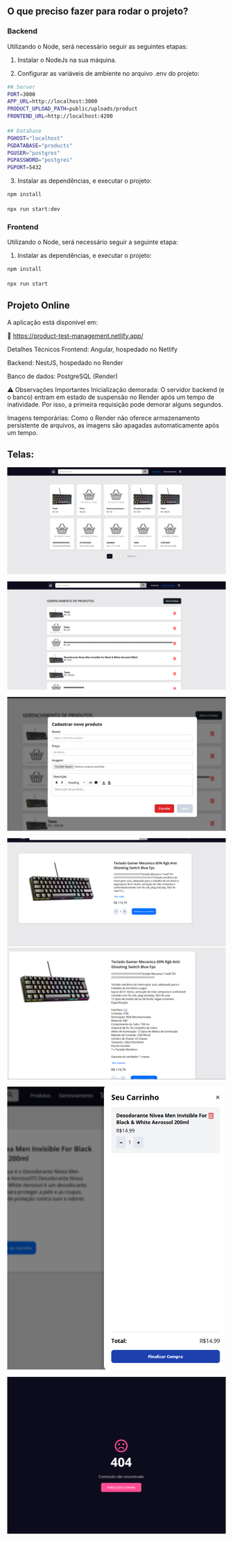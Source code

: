 ## O que preciso fazer para rodar o projeto?

### Backend

Utilizando o Node, será necessário seguir as seguintes etapas:

1. Instalar o NodeJs na sua máquina.

2. Configurar as variáveis de ambiente no arquivo .env do projeto:

```sh
## Server
PORT=3000
APP_URL=http://localhost:3000
PRODUCT_UPLOAD_PATH=public/uploads/product
FRONTEND_URL=http://localhost:4200

## Database
PGHOST="localhost"
PGDATABASE="products"
PGUSER="postgres"
PGPASSWORD="postgres"
PGPORT=5432
```

3. Instalar as dependências, e executar o projeto:

```sh
npm install

npx run start:dev
```

### Frontend

Utilizando o Node, será necessário seguir a seguinte etapa:

1. Instalar as dependências, e executar o projeto:

```sh
npm install

npx run start
```

## Projeto Online
A aplicação está disponível em:

🔗 https://product-test-management.netlify.app/

Detalhes Técnicos
Frontend: Angular, hospedado no Netlify

Backend: NestJS, hospedado no Render

Banco de dados: PostgreSQL (Render)

⚠️ Observações Importantes
Inicialização demorada: O servidor backend (e o banco) entram em estado de suspensão no Render após um tempo de inatividade. Por isso, a primeira requisição pode demorar alguns segundos.

Imagens temporárias: Como o Render não oferece armazenamento persistente de arquivos, as imagens são apagadas automaticamente após um tempo.

## Telas: 

![home](docs/img/home.png)

![management](docs/img/management.png)

![create-product](docs/img/create-product.png)

![view-product](docs/img/view-product.png)
![view-product](docs/img/view-product-extend.png)

![cart](docs/img/cart.png)

![not-found](docs/img/not-found.png)
